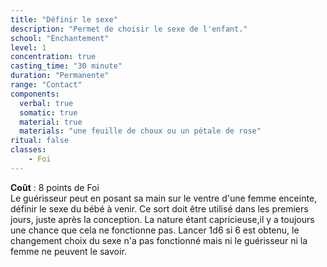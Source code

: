 ```yaml
---
title: "Définir le sexe"
description: "Permet de choisir le sexe de l'enfant."
school: "Enchantement"
level: 1
concentration: true
casting_time: "30 minute"
duration: "Permanente"
range: "Contact"
components:
  verbal: true
  somatic: true
  material: true
  materials: "une feuille de choux ou un pétale de rose"
ritual: false
classes:
    - Foi
---
```

**Coût** : 8 points de Foi  
Le guérisseur peut en posant sa main sur le ventre d'une femme enceinte, définir le sexe du bébé à venir. Ce sort doit être utilisé dans les premiers jours, juste après la conception. La nature étant capricieuse,il y a toujours une chance que cela ne fonctionne pas. Lancer 1d6 si 6 est obtenu, le changement choix du sexe n'a pas fonctionné mais ni le guérisseur ni la femme ne peuvent le savoir.
